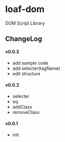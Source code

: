 # loaf-dom
DOM Script Library

## ChangeLog

#### v0.0.3
* add sample code
* add selecter(tagName)
* edit structure

#### v0.0.2
* selecter
* eq
* addClass
* removeClass

#### v0.0.1
* init